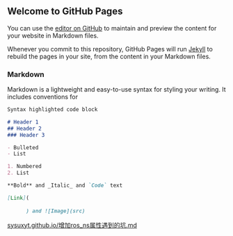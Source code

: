 ## Welcome to GitHub Pages

You can use the [editor on GitHub](https://github.com/sysuxyt/sysuxyt.github.io/edit/master/README.md) to maintain and preview the content for your website in Markdown files.

Whenever you commit to this repository, GitHub Pages will run [Jekyll](https://jekyllrb.com/) to rebuild the pages in your site, from the content in your Markdown files.

### Markdown

Markdown is a lightweight and easy-to-use syntax for styling your writing. It includes conventions for

```markdown
Syntax highlighted code block

# Header 1
## Header 2
### Header 3

- Bulleted
- List

1. Numbered
2. List

**Bold** and _Italic_ and `Code` text

[Link](
        
      ) and ![Image](src)
```

[sysuxyt.github.io/增加ros_ns属性遇到的坑.md](增加ros_ns属性遇到的坑)
